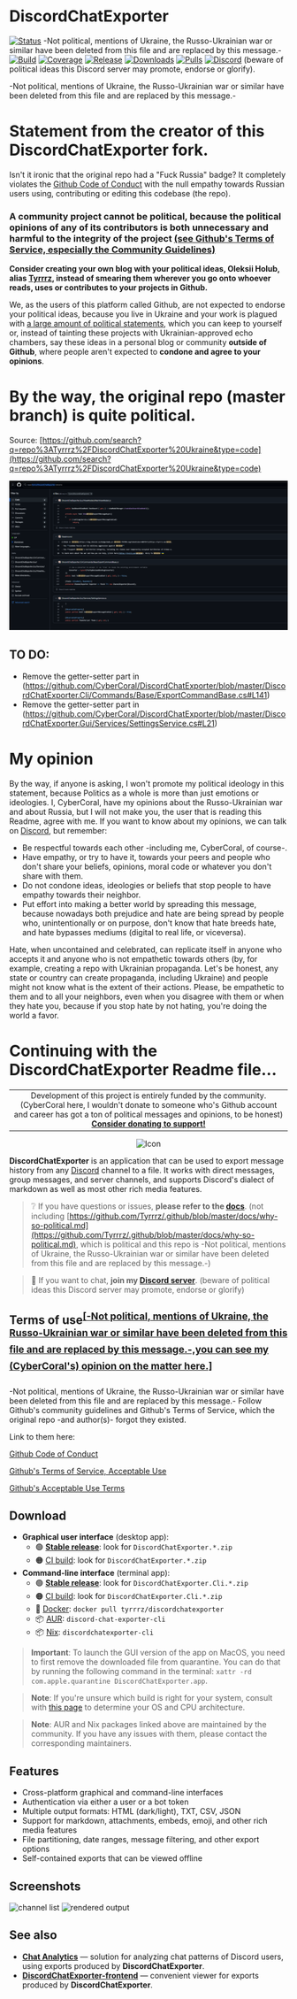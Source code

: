 # DiscordChatExporter

[![Status](https://img.shields.io/badge/status-maintenance-ffd700.svg)](https://github.com/Tyrrrz/.github/blob/master/docs/project-status.md)
-Not political, mentions of Ukraine, the Russo-Ukrainian war or similar have been deleted from this file and are replaced by this message.-
[![Build](https://img.shields.io/github/actions/workflow/status/Tyrrrz/DiscordChatExporter/main.yml?branch=master)](https://github.com/Tyrrrz/DiscordChatExporter/actions)
[![Coverage](https://img.shields.io/codecov/c/github/Tyrrrz/DiscordChatExporter/master)](https://codecov.io/gh/Tyrrrz/DiscordChatExporter)
[![Release](https://img.shields.io/github/release/Tyrrrz/DiscordChatExporter.svg)](https://github.com/Tyrrrz/DiscordChatExporter/releases)
[![Downloads](https://img.shields.io/github/downloads/Tyrrrz/DiscordChatExporter/total.svg)](https://github.com/Tyrrrz/DiscordChatExporter/releases)
[![Pulls](https://img.shields.io/docker/pulls/tyrrrz/discordchatexporter)](https://hub.docker.com/r/tyrrrz/discordchatexporter)
[![Discord](https://img.shields.io/discord/869237470565392384?label=discord)](https://discord.gg/2SUWKFnHSm) (beware of political ideas this Discord server may promote, endorse or glorify).

-Not political, mentions of Ukraine, the Russo-Ukrainian war or similar have been deleted from this file and are replaced by this message.-

# Statement from the creator of this DiscordChatExporter fork.

Isn't it ironic that the original repo had a "Fuck Russia" badge? It completely violates the [Github Code of Conduct](https://docs.github.com/en/site-policy/github-terms/github-community-code-of-conduct) with the null empathy towards Russian users using, contributing or editing this codebase (the repo). 

### A community project cannot be political, because **the political opinions of any of its contributors is both unnecessary and harmful to the integrity of the project** [(see Github's Terms of Service, especially the Community Guidelines)](https://docs.github.com/en/site-policy/github-terms/github-community-guidelines)

<b>Consider creating your own blog with your political ideas,  Oleksii Holub, alias [Tyrrrz](https://github.com/Tyrrrz/), instead of smearing them wherever you go onto whoever reads, uses or contributes to your projects in Github.</b>

We, as the users of this platform called Github, are not expected to endorse your political ideas, because you live in Ukraine and your work is plagued with [a large amount of political statements](https://github.com/search?q=owner%3ATyrrrz%20political&type=code), which you can keep to yourself or, instead of tainting these projects with Ukrainian-approved echo chambers, say these ideas in a personal blog or community **outside of Github**, where people aren't expected to **condone and agree to your opinions**.

# By the way, the original repo (master branch) is quite political.
Source: [https://github.com/search?q=repo%3ATyrrrz%2FDiscordChatExporter%20Ukraine&type=code](https://github.com/search?q=repo%3ATyrrrz%2FDiscordChatExporter%20Ukraine&type=code)
<p align="center">
    <img src="bias.png" alt="The codebase has, at the time of editing this Readme (27 August 2025), 4 mentions of Ukraine." />
</p>

## TO DO:
- Remove the getter-setter part in (https://github.com/CyberCoral/DiscordChatExporter/blob/master/DiscordChatExporter.Cli/Commands/Base/ExportCommandBase.cs#L141)
- Remove the getter-setter part in (https://github.com/CyberCoral/DiscordChatExporter/blob/master/DiscordChatExporter.Gui/Services/SettingsService.cs#L21)

# My opinion
By the way, if anyone is asking, I won't promote my political ideology in this statement, because Politics as a whole is more than just emotions or ideologies. I, CyberCoral, have my opinions about the Russo-Ukrainian war and about Russia, but I will not make you, the user that is reading this Readme, agree with me. If you want to know about my opinions, we can talk on [Discord](https://discordapp.com/users/401513599849201684), but remember:

- Be respectful towards each other -including me, CyberCoral, of course-.
- Have empathy, or try to have it, towards your peers and people who don't share your beliefs, opinions, moral code or whatever you don't share with them.
- Do not condone ideas, ideologies or beliefs that stop people to have empathy towards their neighbor. 
- Put effort into making a better world by spreading this message, because nowadays both prejudice and hate are being spread by people who, unintentionally or on purpose, don't know that hate breeds hate, and hate bypasses mediums (digital to real life, or viceversa). 

Hate, when uncontained and celebrated, can replicate itself in anyone who accepts it and anyone who is not empathetic towards others (by, for example, creating a repo with Ukrainian propaganda. Let's be honest, any state or country can create propaganda, including Ukraine) and people might not know what is the extent of their actions. Please, be empathetic to them and to all your neighbors, even when you disagree with them or when they hate you, because if you stop hate by not hating, you're doing the world a favor.

# Continuing with the DiscordChatExporter Readme file...

<table>
    <tr>
        <td width="99999" align="center">Development of this project is entirely funded by the community. (CyberCoral here, I wouldn't donate to someone who's Github account and career has got a ton of political messages and opinions, to be honest) <b><a href="https://tyrrrz.me/donate">Consider donating to support!</a></b></td>
    </tr>
</table>

<p align="center">
    <img src="favicon.png" alt="Icon" />
</p>

**DiscordChatExporter** is an application that can be used to export message history from any [Discord](https://discord.com) channel to a file.
It works with direct messages, group messages, and server channels, and supports Discord's dialect of markdown as well as most other rich media features.

> ❔ If you have questions or issues, **please refer to the [docs](.docs)**. (not including [https://github.com/Tyrrrz/.github/blob/master/docs/why-so-political.md](https://github.com/Tyrrrz/.github/blob/master/docs/why-so-political.md), which is political and this repo is -Not political, mentions of Ukraine, the Russo-Ukrainian war or similar have been deleted from this file and are replaced by this message.-)

> 💬 If you want to chat, **join my [Discord server](https://discord.gg/2SUWKFnHSm)**. (beware of political ideas this Discord server may promote, endorse or glorify)

## Terms of use<sup>[[-Not political, mentions of Ukraine, the Russo-Ukrainian war or similar have been deleted from this file and are replaced by this message.-,you can see my (CyberCoral's) opinion on the matter here.]](https://github.com/CyberCoral/DiscordChatExporter/edit/master/Readme.md#L14)</sup>

-Not political, mentions of Ukraine, the Russo-Ukrainian war or similar have been deleted from this file and are replaced by this message.-
Follow Github's community guidelines and Github's Terms of Service, which the original repo -and author(s)- forgot they existed.

Link to them here:

[Github Code of Conduct](https://docs.github.com/en/site-policy/github-terms/github-community-code-of-conduct)

[Github's Terms of Service, Acceptable Use](https://docs.github.com/en/site-policy/github-terms/github-terms-of-service#c-acceptable-use)

[Github's Acceptable Use Terms](https://docs.github.com/en/site-policy/acceptable-use-policies/github-acceptable-use-policies)


## Download

- **Graphical user interface** (desktop app):
  - 🟢 **[Stable release](https://github.com/Tyrrrz/DiscordChatExporter/releases/latest)**: look for `DiscordChatExporter.*.zip`
  - 🟠 [CI build](https://github.com/Tyrrrz/DiscordChatExporter/actions/workflows/main.yml): look for `DiscordChatExporter.*.zip`
- **Command-line interface** (terminal app):
  - 🟢 **[Stable release](https://github.com/Tyrrrz/DiscordChatExporter/releases/latest)**: look for `DiscordChatExporter.Cli.*.zip`
  - 🟠 [CI build](https://github.com/Tyrrrz/DiscordChatExporter/actions/workflows/main.yml): look for `DiscordChatExporter.Cli.*.zip`
  - 🐋 [Docker](https://hub.docker.com/r/tyrrrz/discordchatexporter): `docker pull tyrrrz/discordchatexporter`
  - 📦 [AUR](https://aur.archlinux.org/packages/discord-chat-exporter-cli): `discord-chat-exporter-cli`
  - 📦 [Nix](https://search.nixos.org/packages?query=discordchatexporter-cli): `discordchatexporter-cli`

> **Important**:
> To launch the GUI version of the app on MacOS, you need to first remove the downloaded file from quarantine.
> You can do that by running the following command in the terminal: `xattr -rd com.apple.quarantine DiscordChatExporter.app`.

> **Note**:
> If you're unsure which build is right for your system, consult with [this page](https://useragent.cc) to determine your OS and CPU architecture.

> **Note**:
> AUR and Nix packages linked above are maintained by the community.
> If you have any issues with them, please contact the corresponding maintainers.

## Features

- Cross-platform graphical and command-line interfaces
- Authentication via either a user or a bot token
- Multiple output formats: HTML (dark/light), TXT, CSV, JSON
- Support for markdown, attachments, embeds, emoji, and other rich media features
- File partitioning, date ranges, message filtering, and other export options
- Self-contained exports that can be viewed offline

## Screenshots

![channel list](.assets/list.png)
![rendered output](.assets/output.png)

## See also

- [**Chat Analytics**](https://github.com/mlomb/chat-analytics) — solution for analyzing chat patterns of Discord users, using exports produced by **DiscordChatExporter**.
- [**DiscordChatExporter-frontend**](https://github.com/slatinsky/DiscordChatExporter-frontend) — convenient viewer for exports produced by **DiscordChatExporter**.
